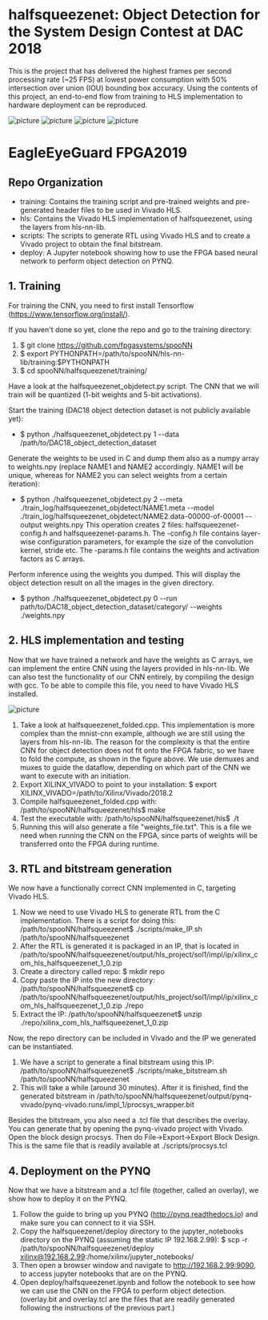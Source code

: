 # halfsqueezenet: Object Detection for the System Design Contest at DAC 2018
This is the project that has delivered the highest frames per second processing rate (~25 FPS) at lowest power consumption with 50% intersection over union (IOU) bounding box accuracy. Using the contents of this project, an end-to-end flow from training to HLS implementation to hardware deployment can be reproduced.

![picture](drone.png)
![picture](car.png)
![picture](boat.png)
![picture](paraglider.png)

# EagleEyeGuard  FPGA2019  
## Repo Organization
- training: Contains the training script and pre-trained weights and pre-generated header files to be used in Vivado HLS.
- hls: Contains the Vivado HLS implementation of halfsqueezenet, using the layers from hls-nn-lib.
- scripts: The scripts to generate RTL using Vivado HLS and to create a Vivado project to obtain the final bitstream.
- deploy: A Jupyter notebook showing how to use the FPGA based neural network to perform object detection on PYNQ.

## 1. Training

For training the CNN, you need to first install Tensorflow (https://www.tensorflow.org/install/).

If you haven't done so yet, clone the repo and go to the training directory:

1. $ git clone https://github.com/fpgasystems/spooNN
2. $ export PYTHONPATH=/path/to/spooNN/hls-nn-lib/training:$PYTHONPATH
3. $ cd spooNN/halfsqueezenet/training/

Have a look at the halfsqueezenet_objdetect.py script. The CNN that we will train will be quantized (1-bit weights and 5-bit activations).

Start the training (DAC18 object detection dataset is not publicly available yet):
- $ python ./halfsqueezenet_objdetect.py 1 --data /path/to/DAC18_object_detection_dataset

Generate the weights to be used in C and dump them also as a numpy array to weights.npy (replace NAME1 and NAME2 accordingly. NAME1 will be unique, whereas for NAME2 you can select weights from a certain iteration):
- $ python ./halfsqueezenet_objdetect.py 2 --meta ./train_log/halfsqueezenet_objdetect/NAME1.meta --model ./train_log/halfsqueezenet_objdetect/NAME2.data-00000-of-00001 --output weights.npy
This operation creates 2 files: halfsqueezenet-config.h and halfsqueezenet-params.h. The -config.h file contains layer-wise configuration parameters, for example the size of the convolution kernel, stride etc. The -params.h file contains the weights and activation factors as C arrays.

Perform inference using the weights you dumped. This will display the object detection result on all the images in the given directory.
- $ python ./halfsqueezenet_objdetect.py 0 --run path/to/DAC18_object_detection_dataset/category/ --weights ./weights.npy

## 2. HLS implementation and testing

Now that we have trained a network and have the weights as C arrays, we can implement the entire CNN using the layers provided in hls-nn-lib. We can also test the functionality of our CNN entirely, by compiling the design with gcc. To be able to compile this file, you need to have Vivado HLS installed.

![picture](folding_structure.png)

1. Take a look at halfsqueezenet_folded.cpp. This implementation is more complex than the mnist-cnn example, although we are still using the layers from hls-nn-lib. The reason for the complexity is that the entire CNN for object detection does not fit onto the FPGA fabric, so we have to fold the compute, as shown in the figure above. We use demuxes and muxes to guide the dataflow, depending on which part of the CNN we want to execute with an initiation.
2. Export XILINX_VIVADO to point to your installation: $ export XILINX_VIVADO=/path/to/Xilinx/Vivado/2018.2
3. Compile halfsqueezenet_folded.cpp with: /path/to/spooNN/halfsqueezenet/hls$ make
4. Test the executable with: /path/to/spooNN/halfsqueezenet/hls$ ./t
5. Running this will also generate a file "weights_file.txt". This is a file we need when running the CNN on the FPGA, since parts of weights will be transferred onto the FPGA during runtime.

## 3. RTL and bitstream generation

We now have a functionally correct CNN implemented in C, targeting Vivado HLS. 

1. Now we need to use Vivado HLS to generate RTL from the C implementation. There is a script for doing this: /path/to/spooNN/halfsqueezenet$ ./scripts/make_IP.sh /path/to/spooNN/halfsqueezenet
2. After the RTL is generated it is packaged in an IP, that is located in /path/to/spooNN/halfsqueezenet/output/hls_project/sol1/impl/ip/xilinx_com_hls_halfsqueezenet_1_0.zip
3. Create a directory called repo: $ mkdir repo
4. Copy paste the IP into the new directory: /path/to/spooNN/halfsqueezenet$ cp /path/to/spooNN/halfsqueezenet/output/hls_project/sol1/impl/ip/xilinx_com_hls_halfsqueezenet_1_0.zip ./repo
5. Extract the IP: /path/to/spooNN/halfsqueezenet$ unzip ./repo/xilinx_com_hls_halfsqueezenet_1_0.zip

Now, the repo directory can be included in Vivado and the IP we generated can be instantiated.

1. We have a script to generate a final bitstream using this IP: /path/to/spooNN/halfsqueezenet$ ./scripts/make_bitstream.sh /path/to/spooNN/halfsqueezenet
2. This will take a while (around 30 minutes). After it is finished, find the generated bitstream in /path/to/spooNN/halfsqueezenet/output/pynq-vivado/pynq-vivado.runs/impl_1/procsys_wrapper.bit

Besides the bitstream, you also need a .tcl file that describes the overlay. You can generate that by opening the pynq-vivado project with Vivado. Open the block design procsys. Then do File->Export->Export Block Design. This is the same file that is readily available at ./scripts/procsys.tcl

## 4. Deployment on the PYNQ

Now that we have a bitstream and a .tcl file (together, called an overlay), we show how to deploy it on the PYNQ.

1. Follow the guide to bring up you PYNQ (http://pynq.readthedocs.io) and make sure you can connect to it via SSH.
2. Copy the halfsqueezenet/deploy directory to the jupyter_notebooks directory on the PYNQ (assuming the static IP 192.168.2.99): $ scp -r /path/to/spooNN/halfsqueezenet/deploy xilinx@192.168.2.99:/home/xilinx/jupyter_notebooks/
3. Then open a browser window and navigate to http://192.168.2.99:9090, to access jupyter notebooks that are on the PYNQ.
4. Open deploy/halfsqueezenet.ipynb and follow the notebook to see how we can use the CNN on the FPGA to perform object detection. (overlay.bit and overlay.tcl are the files that are readily generated following the instructions of the previous part.)

